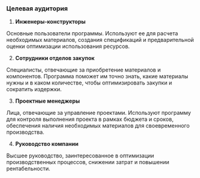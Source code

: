 ### Целевая аудитория

1. **Инженеры-конструкторы**

Основные пользователи программы. Используют ее для расчета необходимых материалов,
создания спецификаций и предварительной оценки оптимизации использования ресурсов. 

2. **Сотрудники отделов закупок**  

Специалисты, отвечающие за приобретение материалов и компонентов.
Программа поможет им точно знать, какие материалы нужны и в каком количестве, 
чтобы оптимизировать закупки и сократить издержки.

3. **Проектные менеджеры**  

Лица, отвечающие за управление проектами. Используют программу для контроля выполнения
проекта в рамках бюджета и сроков, обеспечения наличия необходимых материалов для своевременного производства.

4. **Руководство компании**  

Высшее руководство, заинтересованное в оптимизации производственных процессов, 
снижении затрат и повышении рентабельности.
